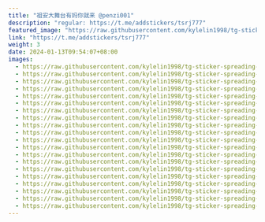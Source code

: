 ```yaml
---
title: "祖安大舞台有妈你就来 @penzi001"
description: "regular: https://t.me/addstickers/tsrj777"
featured_image: "https://raw.githubusercontent.com/kylelin1998/tg-sticker-spreading-worldwide-images/main/img/e6f05b86-65cb-4d88-b75a-3925d5b3d336.jpg"
link: "https://t.me/addstickers/tsrj777"
weight: 3
date: 2024-01-13T09:54:07+08:00
images:
  - https://raw.githubusercontent.com/kylelin1998/tg-sticker-spreading-worldwide-images/main/img/e6f05b86-65cb-4d88-b75a-3925d5b3d336.jpg
  - https://raw.githubusercontent.com/kylelin1998/tg-sticker-spreading-worldwide-images/main/img/27dc0569-7a18-4153-9081-70b4ac7e8fd1.jpg
  - https://raw.githubusercontent.com/kylelin1998/tg-sticker-spreading-worldwide-images/main/img/a75ec664-3890-4c44-8b7a-f2d9e2174744.jpg
  - https://raw.githubusercontent.com/kylelin1998/tg-sticker-spreading-worldwide-images/main/img/b14f61a6-8fd5-422e-b2ce-a70e2e8a3dfd.jpg
  - https://raw.githubusercontent.com/kylelin1998/tg-sticker-spreading-worldwide-images/main/img/c0e57e8d-c4b4-405c-85d2-54ece077168e.jpg
  - https://raw.githubusercontent.com/kylelin1998/tg-sticker-spreading-worldwide-images/main/img/994fc89d-0f95-4394-82c8-1701e54a174a.jpg
  - https://raw.githubusercontent.com/kylelin1998/tg-sticker-spreading-worldwide-images/main/img/27ab407d-7e66-4ebc-9e61-cb6c89c7587e.jpg
  - https://raw.githubusercontent.com/kylelin1998/tg-sticker-spreading-worldwide-images/main/img/3088b4f3-6ec2-4b5a-a56d-3e0006f601d6.jpg
  - https://raw.githubusercontent.com/kylelin1998/tg-sticker-spreading-worldwide-images/main/img/38f6196a-4c0e-4997-934a-01017d306d8e.jpg
  - https://raw.githubusercontent.com/kylelin1998/tg-sticker-spreading-worldwide-images/main/img/ff4b22ef-b384-49bb-882b-cdac3689d8a0.jpg
  - https://raw.githubusercontent.com/kylelin1998/tg-sticker-spreading-worldwide-images/main/img/371e21df-113f-4a56-9a06-5ed988aa84e9.jpg
  - https://raw.githubusercontent.com/kylelin1998/tg-sticker-spreading-worldwide-images/main/img/1adf33e9-5bdf-4929-931f-37733323e305.jpg
  - https://raw.githubusercontent.com/kylelin1998/tg-sticker-spreading-worldwide-images/main/img/68b44768-65a1-459a-9a62-b22504110b55.jpg
  - https://raw.githubusercontent.com/kylelin1998/tg-sticker-spreading-worldwide-images/main/img/41ef77b0-7ffe-4b89-9192-749c43cb09ea.jpg
  - https://raw.githubusercontent.com/kylelin1998/tg-sticker-spreading-worldwide-images/main/img/46f555d6-af89-4434-a025-0f62d5e9644e.jpg
  - https://raw.githubusercontent.com/kylelin1998/tg-sticker-spreading-worldwide-images/main/img/a5c9694b-9880-433d-b6c6-660098cf27fb.jpg
  - https://raw.githubusercontent.com/kylelin1998/tg-sticker-spreading-worldwide-images/main/img/21ab71f2-cdb1-4a55-8a93-f7a58c381bba.jpg
  - https://raw.githubusercontent.com/kylelin1998/tg-sticker-spreading-worldwide-images/main/img/48d3d8d8-18ca-47af-8344-5df187179b62.jpg
  - https://raw.githubusercontent.com/kylelin1998/tg-sticker-spreading-worldwide-images/main/img/a2d4c3fb-4718-4d22-8e2b-f6d1db5d2e81.jpg
  - https://raw.githubusercontent.com/kylelin1998/tg-sticker-spreading-worldwide-images/main/img/a20b2153-2ac8-44ca-bcf1-ebddab8ecd08.jpg
---
```

